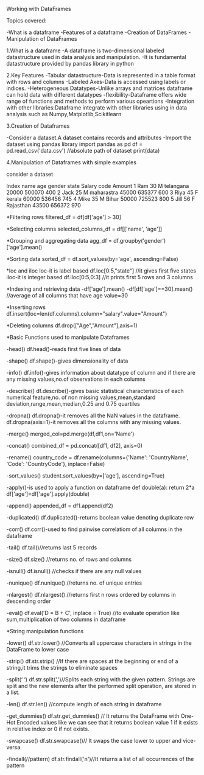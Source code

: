 Working with DataFrames









Topics covered:

-What is a dataframe 
-Features of a dataframe
-Creation of DataFrames
-Manipulation of DataFrames



1.What is a dataframe
-A dataframe is two-dimensional labeled datastructure used in data analysis and manipulation.
-It is fundamental datastructure provided by pandas library in python 



2.Key Features 
-Tabular datastructure-Data is represented in a table format with rows and columns
-Labeled Axes-Data is accessed using labels or indices.
-Heterogeneous Datatypes-Unlike arrays and matrices dataframe can hold data with different datatypes
-flexibility-Dataframe offers wide range of functions and methods to perform various opeartions
-Integration with other libraries:Dataframe integrate with other libraries using in data analysis such as Numpy,Matplotlib,Scikitlearn



3.Creation of Dataframes

-Consider a dataset.A dataset contains records and attributes
-Import the dataset using pandas library
		import pandas as pd
		df = pd.read_csv('data.csv')  //absolute path of dataset
		print(data)



4.Manipulation of Dataframes with simple examples

consider a dataset 

Index  name  age  gender  state         Salary   code     Amount
1      Ram   30    M      telangana     20000    500070    400
2      Jack  25    M      maharastra    45000    635377    600
3      Riya  45    F      kerala        60000    536456    745
4      Mike  35    M      Bihar         50000    725523    800
5      Jill  56    F      Rajasthan     43500    656372    970   


*Filtering rows
    filtered_df = df[df['age'] > 30]


*Selecting columns
    selected_columns_df = df[['name', 'age']]


*Grouping and aggregating data
    agg_df = df.groupby('gender')['age'].mean()


*Sorting data
    sorted_df = df.sort_values(by='age', ascending=False)


*loc and iloc
  loc-it is label based
    df.loc[0:5,"state"] //it gives first five states 
  iloc-it is integer based
    df.iloc[0:5,0:3]    //it prints first 5 rows and 3 columns 


*Indexing and retrieving data 
   -df['age'].mean()
   -df[df['age']==30].mean() //average of all columns that have age value=30


*Inserting rows
   df.insert(loc=len(df.columns).column="salary".value="Amount")


*Deleting columns
   df.drop(["Age","Amount"],axis=1) 



*Basic Functions used to manipulate Dataframes

-head()
   df.head()-reads first five lines of data

-shape()
   df.shape()-gives dimensionality of data

-info()
   df.info()-gives information about datatype of column and if there are any missing values,no.of observations in each columns

-describe()
   df.describe()-gives basic statistical characteristics of each numerical feature,no. of non missing values,mean,standard deviation,range,mean,median,0.25 and 0.75 quartiles 

-dropna()
   df.dropna()-it removes all the NaN values in the dataframe.
   df.dropna(axis=1)-it removes all the columns with any missing values.

-merge()
   merged_col=pd.merge(df,df1,on='Name')

-concat()
   combined_df = pd.concat([df1, df2], axis=0)

-rename()
   country_code = df.rename(columns={'Name': 'CountryName',
                                  'Code': 'CountryCode'},
                         inplace=False)

-sort_values()
	student.sort_values(by=['age'], ascending=True)

-apply()-is used to apply a function on dataframe 
    def double(a):
    	return 2*a  
    df['age']=df['age'].apply(double)

-append()
    appended_df = df1.append(df2)

-duplicated()
    df.duplicated()-returns boolean value denoting duplicate row

-corr()
    df.corr()-used to find pairwise correlatiom of all columns in the dataframe

-tail()
    df.tail()//returns last 5 records

-size()
    df.size() //returns no. of rows and columns 

-isnull()
     df.isnull() //checks if there are any null values

-nunique()
	df.nunique() //returns no. of unique entries

-nlargest()
	df.nlargest() //returns first n rows ordered by columns in descending order  

-eval()
    df.eval('D = B + C', inplace = True)  //to evaluate operation like sum,multiplication of two columns in dataframe 


*String manipulation functions

-lower()
    df.str.lower() //Converts all uppercase characters in strings in the DataFrame to lower case 

-strip()
    df.str.strip() //If there are spaces at the beginning or end of a string,it trims the strings to eliminate spaces

-split(‘ ‘)
	df.str.split(',')//Splits each string with the given pattern. Strings are split and the new elements after the performed split operation, are stored in a list.

-len()
    df.str.len() //compute length of each string in dataframe  

-get_dummies()
    df.str.get_dummies() // It returns the DataFrame with One-Hot Encoded values like we can see that it returns boolean value 1 if it exists in relative index or 0 if not exists.

-swapcase()
    df.str.swapcase()// It swaps the case lower to upper and vice-versa

-findall(//pattern)
    df.str.findall('n')//It returns a list of all occurrences of the pattern
